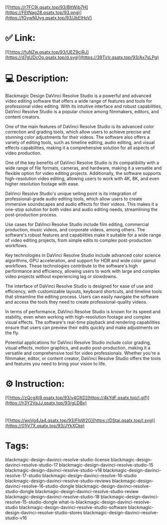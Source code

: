 [![https://r7FC9i.qsatx.top/93/BItWib7H](https://FEtNag28.qsatx.top/93.png)](https://fGywNUyg.qsatx.top/93/JbElHoV)
# ✅ Link:
[![https://fuNZw.qsatx.top/93/UEZ9ciRJ](https://d7gUDcOo.qsatx.top/d.svg)](https://39TirIr.qsatx.top/93/Ax7sLPg)
# 💻 Description:
Blackmagic Design DaVinci Resolve Studio is a powerful and advanced video editing software that offers a wide range of features and tools for professional video editing. With its intuitive interface and robust capabilities, DaVinci Resolve Studio is a popular choice among filmmakers, editors, and content creators.

One of the main features of DaVinci Resolve Studio is its advanced color correction and grading tools, which allow users to achieve precise and stunning color adjustments for their videos. The software also offers a variety of editing tools, such as timeline editing, audio editing, and visual effects capabilities, making it a comprehensive solution for all aspects of video production.

One of the key benefits of DaVinci Resolve Studio is its compatibility with a wide range of file formats, cameras, and hardware, making it a versatile and flexible option for video editing projects. Additionally, the software supports high-resolution video editing, allowing users to work with 4K, 8K, and even higher resolution footage with ease.

DaVinci Resolve Studio's unique selling point is its integration of professional-grade audio editing tools, which allow users to create immersive soundscapes and audio effects for their videos. This makes it a one-stop solution for both video and audio editing needs, streamlining the post-production process.

Use cases for DaVinci Resolve Studio include film editing, commercial production, music videos, and corporate videos, among others. The software's robust features and capabilities make it suitable for a wide range of video editing projects, from simple edits to complex post-production workflows.

Key technologies in DaVinci Resolve Studio include advanced color science algorithms, GPU acceleration, and support for HDR and wide color gamut workflows. These technologies contribute to the software's high performance and efficiency, allowing users to work with large and complex video projects without experiencing lag or slowdowns.

The interface of DaVinci Resolve Studio is designed for ease of use and efficiency, with customizable layouts, keyboard shortcuts, and timeline tools that streamline the editing process. Users can easily navigate the software and access the tools they need to create professional-quality videos.

In terms of performance, DaVinci Resolve Studio is known for its speed and stability, even when working with high-resolution footage and complex visual effects. The software's real-time playback and rendering capabilities ensure that users can preview their edits quickly and make adjustments on the fly.

Potential applications for DaVinci Resolve Studio include color grading, visual effects, motion graphics, and audio post-production, making it a versatile and comprehensive tool for video professionals. Whether you're a filmmaker, editor, or content creator, DaVinci Resolve Studio offers the tools and features you need to bring your vision to life.

# ⚙️ Instruction:
[![https://zQcgXj9.qsatx.top/93/v4OXD](https://4kYdF.qsatx.top/i.gif)](https://h3Y2VaJJ.qsatx.top/93/gLDBx)
#
[![https://woVg4Ja4.qsatx.top/93/FlsW2G](https://DStai.qsatx.top/l.svg)](https://01jV7X.qsatx.top/93/JYkXCke)
# Tags:
blackmagic-design-davinci-resolve-studio-license blackmagic-design-davinci-resolve-studio-17 blackmagic-design-davinci-resolve-studio-15 blackmagic-design-davinci-resolve-studio-v18 blackmagic-design-davinci-resolve-17-studio blackmagic-design-davinci-resolve-16-studio blackmagic-design-davinci-resolve-studio-reviews blackmagic-design-davinci-resolve-16-studio-dongle blackmagic-design-davinci-resolve-studio-dongle blackmagic-design-davinci-resolve-studio-review blackmagic-design-davinci-resolve-studio-18 blackmagic-design-davinci-resolve-15-studio-dongle what-is-blackmagic-design-davinci-resolve-studio blackmagic-design-davinci-resolve-studio-software blackmagic-design-davinci-resolve-studio-stores blackmagic-design-davinci-resolve-studio-v16





